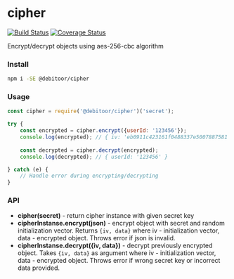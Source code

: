 # cipher

[![Build Status](https://travis-ci.org/debitoor/cipher.svg?branch=master)](https://travis-ci.org/debitoor/cipher)
[![Coverage Status](https://coveralls.io/repos/github/debitoor/cipher/badge.svg?branch=master&t=ZK1Tre)](https://coveralls.io/github/debitoor/cipher?branch=master)

Encrypt/decrypt objects using aes-256-cbc algorithm

### Install
```sh
npm i -SE @debitoor/cipher
```

### Usage
```javascript
const cipher = require('@debitoor/cipher')('secret');

try {
    const encrypted = cipher.encrypt({userId: '123456'});
    console.log(encrypted); // { iv: 'eb0911c423161f0488337e5007887581', data: 'fd9612df14729ec373214f151b62fab74f8d7c5756082e4d057632dc5ea8d088' }
    
    const decrypted = cipher.decrypt(encrypted);
    console.log(decrypted); // { userId: '123456' }

} catch (e) {
	// Handle error during encrypting/decrypting
}


```

### API
* **cipher(secret)** - return cipher instance with given secret key
* **cipherInstanse.encrypt(json)** - encrypt object with secret and random initialization vector. Returns `{iv, data}` where iv - initialization vector, data - encrypted object. Throws error if json is invalid.
* **cipherInstanse.decrypt({iv, data})** - decrypt previously encrypted object. Takes `{iv, data}` as argument where iv - initialization vector, data - encrypted object. Throws error if wrong secret key or incorrect data provided.
